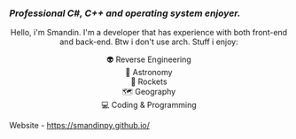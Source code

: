 ### *Professional C#, C++ and operating system enjoyer.*

<p align="center">
Hello, i'm Smandin. I'm a developer that has experience with both front-end and back-end. Btw i don't use arch.
Stuff i enjoy:
<p align="center">
👽 Reverse Engineering<br>
🌌 Astronomy<br>
🚀 Rockets<br>
🗺 Geography<br>
💻 Coding & Programming<br>

Website - https://smandinpy.github.io/
